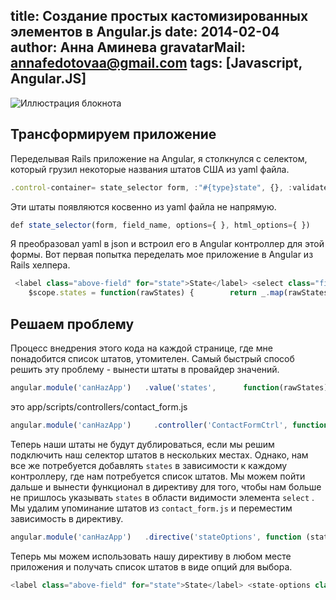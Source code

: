 title: Создание простых кастомизированных элементов в Angular.js
date: 2014-02-04
author: Анна Аминева
gravatarMail: annafedotovaa@gmail.com
tags: [Javascript, Angular.JS]
---

![Иллюстрация блокнота](/blog/images/transformation.jpg)

## Трансформируем приложение

Переделывая Rails приложение на Angular, я столкнулся с селектом, который грузил некоторые названия штатов США из yaml файла.

<!-- more -->

```javascript
.control-container= state_selector form, :"#{type}state", {}, :validate => validate, :class => %w(control--full-line) 
```
Эти штаты появляются косвенно из yaml файла не напрямую.

```javascript
def state_selector(form, field_name, options={ }, html_options={ })     states = [['', '']]     states += Countries.us_states.sort.map { |us_state_code, _| [us_state_code, us_state_code] }     form.select field_name, states, options, html_options   end 
```
Я преобразовал yaml в json и встроил его в Angular контроллер для этой формы. Вот первая попытка переделать мое приложение в Angular из Rails хелпера.

```javascript
 <label class="above-field" for="state">State</label> <select class="field" name="state" ng-model="payment.state" ng-options="state.abbreviation as state.name for state in states" required>  
    $scope.states = function(rawStates) {        return _.map(rawStates, function(abbreviation, name) {         return {abbreviation: abbreviation, name: name};       });     }({       "CA": "CALIFORNIA",        // the rest of the states       "NY": "NEW YORK"     }); 
``` 

## Решаем проблему

Процесс внедрения этого кода на каждой странице, где мне понадобится список штатов, утомителен.  Самый быстрый способ решить эту проблему - вынести штаты в провайдер значений.
```javascript
angular.module('canHazApp')   .value('states',      function(rawStates) {        return _.map(rawStates, function(abbreviation, name) {         return {abbreviation: abbreviation, name: name};       });     }({         "AK": "ALASKA",        // the rest of the states       "WY": "WYOMING"     }));  
```
это app/scripts/controllers/contact_form.js
```javascript
angular.module('canHazApp')     .controller('ContactFormCtrl', function($scope, states) { //inject the value        //lots of code        $scope.states = states }); 
```
Теперь наши штаты не будут дублироваться, если мы решим подключить наш селектор штатов в нескольких местах. Однако, нам все же потребуется добавлять `states` в зависимости к каждому контроллеру, где нам потребуется список штатов.
Мы можем пойти дальше и вынести функционал в директиву для того, чтобы нам больше не пришлось указывать `states` в области видимости элемента `select` . Мы удалим упоминание штатов из  `contact_form.js` и переместим зависимость в директиву.
```javascript
angular.module('canHazApp')   .directive('stateOptions', function (states) { //states value injected into directive context     return {       restrict: 'E',       replace: true,       scope: true,  //we want a separate child scope       template: '<select ng-options="state.abbreviation as state.name for state in states"></select>',       require: '^ngModel',       link: function(scope, element, attrs) {         scope.states = states;       }     };   });  
```
Теперь мы можем использовать нашу директиву в любом месте приложения и получать список штатов в виде опций для выбора.
```javascript
<label class="above-field" for="state">State</label> <state-options class="field" name="state" ng-model="payment.state" required></state-options> 
```
